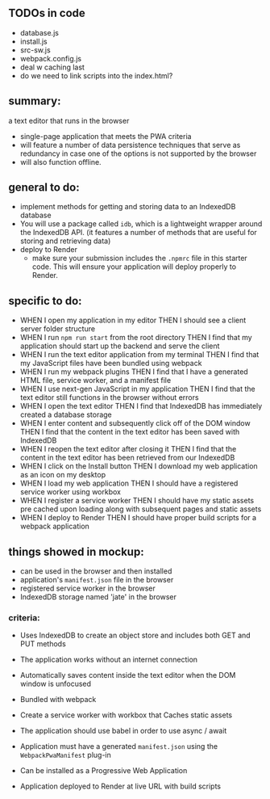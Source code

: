 ## TODOs in code
- database.js
- install.js
- src-sw.js
- webpack.config.js
- deal w caching last
- do we need to link scripts into the index.html?

## summary:
a text editor that runs in the browser
- single-page application that meets the PWA criteria
- will feature a number of data persistence techniques that serve as redundancy in case one of the options is not supported by the browser
- will also function offline.

## general to do:
- implement methods for getting and storing data to an IndexedDB database
- You will use a package called `idb`, which is a lightweight wrapper around the IndexedDB API. (it features a number of methods that are useful for storing and retrieving data)
- deploy to Render
    - make sure your submission includes the `.npmrc` file in this starter code.  This will ensure your application will deploy properly to Render.

## specific to do:
- WHEN I open my application in my editor THEN I should see a client server folder structure
- WHEN I run `npm run start` from the root directory THEN I find that my application should start up the backend and serve the client
- WHEN I run the text editor application from my terminal THEN I find that my JavaScript files have been bundled using webpack
- WHEN I run my webpack plugins THEN I find that I have a generated HTML file, service worker, and a manifest file
- WHEN I use next-gen JavaScript in my application THEN I find that the text editor still functions in the browser without errors
- WHEN I open the text editor THEN I find that IndexedDB has immediately created a database storage
- WHEN I enter content and subsequently click off of the DOM window THEN I find that the content in the text editor has been saved with IndexedDB
- WHEN I reopen the text editor after closing it THEN I find that the content in the text editor has been retrieved from our IndexedDB
- WHEN I click on the Install button THEN I download my web application as an icon on my desktop
- WHEN I load my web application THEN I should have a registered service worker using workbox
- WHEN I register a service worker THEN I should have my static assets pre cached upon loading along with subsequent pages and static assets
- WHEN I deploy to Render THEN I should have proper build scripts for a webpack application

## things showed in mockup:
- can be used in the browser and then installed
- application's `manifest.json` file in the browser
- registered service worker in the browser
- IndexedDB storage named 'jate' in the browser

### criteria:
* Uses IndexedDB to create an object store and includes both GET and PUT methods

* The application works without an internet connection

* Automatically saves content inside the text editor when the DOM window is unfocused

* Bundled with webpack

* Create a service worker with workbox that Caches static assets

* The application should use babel in order to use async / await

* Application must have a generated `manifest.json` using the `WebpackPwaManifest` plug-in

* Can be installed as a Progressive Web Application

* Application deployed to Render at live URL with build scripts